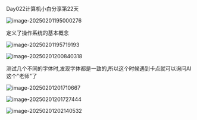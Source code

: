 Day022计算机小白分享第22天

![image-20250201195000276](C:\Users\10263\AppData\Roaming\Typora\typora-user-images\image-20250201195000276.png)

定义了操作系统的基本概念

![image-20250201195719193](C:\Users\10263\AppData\Roaming\Typora\typora-user-images\image-20250201195719193.png)

![image-20250201200840318](C:\Users\10263\AppData\Roaming\Typora\typora-user-images\image-20250201200840318.png)

测试几个不同的字体时,发现字体都是一致的,所以这个时候遇到卡点就可以询问AI这个"老师"了

![image-20250201201710667](C:\Users\10263\AppData\Roaming\Typora\typora-user-images\image-20250201201710667.png)

![image-20250201201727444](C:\Users\10263\AppData\Roaming\Typora\typora-user-images\image-20250201201727444.png)

![image-20250201202140532](C:\Users\10263\AppData\Roaming\Typora\typora-user-images\image-20250201202140532.png)
